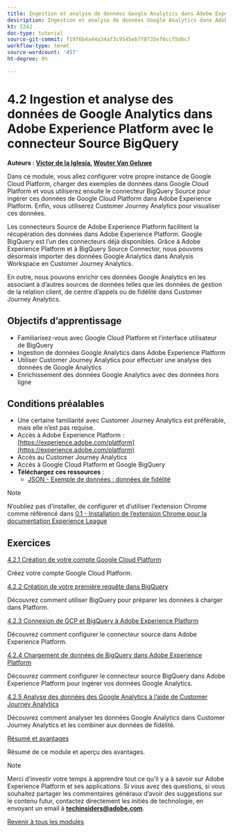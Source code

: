 ```yaml
---
title: Ingestion et analyse de données Google Analytics dans Adobe Experience Platform avec le connecteur Source BigQuery
description: Ingestion et analyse de données Google Analytics dans Adobe Experience Platform avec le connecteur Source BigQuery
kt: 5342
doc-type: tutorial
source-git-commit: f19f6b4a44a34af3c9545eb7f8735ef6ccf5d6c7
workflow-type: tm+mt
source-wordcount: '457'
ht-degree: 0%

---
```


# 4.2 Ingestion et analyse des données de Google Analytics dans Adobe Experience Platform avec le connecteur Source BigQuery

**Auteurs : [Victor de la Iglesia](https://www.linkedin.com/in/victordelaiglesia/), [Wouter Van Geluwe](https://www.linkedin.com/in/woutervangeluwe/)**

Dans ce module, vous allez configurer votre propre instance de Google Cloud Platform, charger des exemples de données dans Google Cloud Platform et vous utiliserez ensuite le connecteur BigQuery Source pour ingérer ces données de Google Cloud Platform dans Adobe Experience Platform. Enfin, vous utiliserez Customer Journey Analytics pour visualiser ces données.

Les connecteurs Source de Adobe Experience Platform facilitent la récupération des données dans Adobe Experience Platform. Google BigQuery est l’un des connecteurs déjà disponibles. Grâce à Adobe Experience Platform et à BigQuery Source Connector, nous pouvons désormais importer des données Google Analytics dans Analysis Workspace en Customer Journey Analytics.

En outre, nous pouvons enrichir ces données Google Analytics en les associant à d’autres sources de données telles que les données de gestion de la relation client, de centre d’appels ou de fidélité dans Customer Journey Analytics.

## Objectifs d’apprentissage

- Familiarisez-vous avec Google Cloud Platform et l’interface utilisateur de BigQuery
- Ingestion de données Google Analytics dans Adobe Experience Platform
- Utiliser Customer Journey Analytics pour effectuer une analyse des données de Google Analytics
- Enrichissement des données Google Analytics avec des données hors ligne

## Conditions préalables

- Une certaine familiarité avec Customer Journey Analytics est préférable, mais elle n’est pas requise.
- Accès à Adobe Experience Platform : [https://experience.adobe.com/platform](https://experience.adobe.com/platform)
- Accès au Customer Journey Analytics
- Accès à Google Cloud Platform et Google BigQuery
- **Téléchargez ces ressources** :
   - [JSON - Exemple de données : données de fidélité](./../../../assets/json/bqLoyalty.json)

>[!NOTE]
>
>N’oubliez pas d’installer, de configurer et d’utiliser l’extension Chrome comme référencé dans [0.1 - Installation de l’extension Chrome pour la documentation Experience League](../../gettingstarted/gettingstarted/ex1.md)

## Exercices

[4.2.1 Création de votre compte Google Cloud Platform](./ex1.md)

Créez votre compte Google Cloud Platform.

[4.2.2 Création de votre première requête dans BigQuery](./ex2.md)

Découvrez comment utiliser BigQuery pour préparer les données à charger dans Platform.

[4.2.3 Connexion de GCP et BigQuery à Adobe Experience Platform](./ex3.md)

Découvrez comment configurer le connecteur source dans Adobe Experience Platform.

[4.2.4 Chargement de données de BigQuery dans Adobe Experience Platform](./ex4.md)

Découvrez comment configurer le connecteur source BigQuery dans Adobe Experience Platform pour ingérer vos données Google Analytics.

[4.2.5 Analyse des données des Google Analytics à l’aide de Customer Journey Analytics](./ex5.md)

Découvrez comment analyser les données Google Analytics dans Customer Journey Analytics et les combiner aux données de fidélité.

[Résumé et avantages](./summary.md)

Résumé de ce module et aperçu des avantages.

>[!NOTE]
>
>Merci d’investir votre temps à apprendre tout ce qu’il y a à savoir sur Adobe Experience Platform et ses applications. Si vous avez des questions, si vous souhaitez partager les commentaires généraux d’avoir des suggestions sur le contenu futur, contactez directement les initiés de technologie, en envoyant un email à **techinsiders@adobe.com**.

[Revenir à tous les modules](../../../overview.md)
